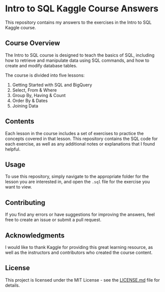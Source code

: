 # Intro to SQL Kaggle Course Answers

This repository contains my answers to the exercises in the Intro to SQL Kaggle course.

## Course Overview

The Intro to SQL course is designed to teach the basics of SQL, including how to retrieve and manipulate data using SQL commands, and how to create and modify database tables.

The course is divided into five lessons:

1. Getting Started with SQL and BigQuery
2. Select, From & Where
3. Group By, Having & Count
4. Order By & Dates
5. Joining Data

## Contents

Each lesson in the course includes a set of exercises to practice the concepts covered in that lesson. This repository contains the SQL code for each exercise, as well as any additional notes or explanations that I found helpful.

## Usage

To use this repository, simply navigate to the appropriate folder for the lesson you are interested in, and open the `.sql` file for the exercise you want to view.

## Contributing

If you find any errors or have suggestions for improving the answers, feel free to create an issue or submit a pull request.

## Acknowledgments

I would like to thank Kaggle for providing this great learning resource, as well as the instructors and contributors who created the course content.

## License

This project is licensed under the MIT License - see the [LICENSE.md](LICENSE.md) file for details.
